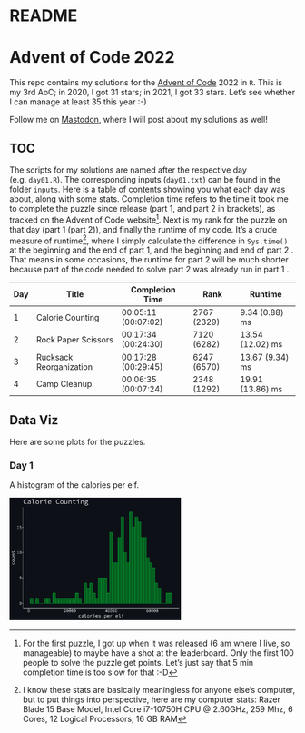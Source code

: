 README
================

# Advent of Code 2022

This repo contains my solutions for the [Advent of
Code](https://adventofcode.com/) 2022 in `R`. This is my 3rd AoC; in
2020, I got 31 stars; in 2021, I got 33 stars. Let’s see whether I can
manage at least 35 this year :-)

Follow me on [Mastodon](https://fosstodon.org/@juli_nagel), where I will
post about my solutions as well!

## TOC

The scripts for my solutions are named after the respective day
(e.g. `day01.R`). The corresponding inputs (`day01.txt`) can be found in
the folder `inputs`. Here is a table of contents showing you what each
day was about, along with some stats. Completion time refers to the time
it took me to complete the puzzle since release (part 1, and part 2 in
brackets), as tracked on the Advent of Code website[^1]. Next is my rank
for the puzzle on that day (part 1 (part 2)), and finally the runtime of
my code. It’s a crude measure of runtime[^2], where I simply calculate
the difference in `Sys.time()` at the beginning and the end of part 1,
and the beginning and end of part 2 . That means in some occasions, the
runtime for part 2 will be much shorter because part of the code needed
to solve part 2 was already run in part 1 .

| Day | Title                   | Completion Time     | Rank        | Runtime          |
|-----|-------------------------|---------------------|-------------|------------------|
| 1   | Calorie Counting        | 00:05:11 (00:07:02) | 2767 (2329) | 9.34 (0.88) ms   |
| 2   | Rock Paper Scissors     | 00:17:34 (00:24:30) | 7120 (6282) | 13.54 (12.02) ms |
| 3   | Rucksack Reorganization | 00:17:28 (00:29:45) | 6247 (6570) | 13.67 (9.34) ms  |
| 4   | Camp Cleanup            | 00:06:35 (00:07:24) | 2348 (1292) | 19.91 (13.86) ms |

## Data Viz

Here are some plots for the puzzles.

### Day 1

A histogram of the calories per elf.

<img src="README_files/figure-gfm/unnamed-chunk-2-1.png"
data-fig-align="center" style="width:60.0%" />

[^1]: For the first puzzle, I got up when it was released (6 am where I
    live, so manageable) to maybe have a shot at the leaderboard. Only
    the first 100 people to solve the puzzle get points. Let’s just say
    that 5 min completion time is too slow for that :-D

[^2]: I know these stats are basically meaningless for anyone else’s
    computer, but to put things into perspective, here are my computer
    stats: Razer Blade 15 Base Model, Intel Core i7-10750H CPU @
    2.60GHz, 259 Mhz, 6 Cores, 12 Logical Processors, 16 GB RAM
